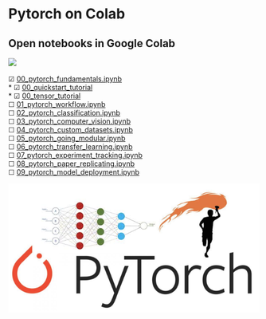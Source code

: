 # Pytorch on Colab 
## Open notebooks in Google Colab  
<img src="https://colab.research.google.com/assets/colab-badge.svg">  

&#9745; [00_pytorch_fundamentals.ipynb ](https://colab.research.google.com/github/omdgit/pytorch-deep-learning/blob/main/00_pytorch_fundamentals.ipynb)  
    * &#9745; [00_quickstart_tutorial](https://colab.research.google.com/github/omdgit/pytorch-deep-learning/blob/main/omd/00_quickstart_tutorial.ipynb)   
    * &#9745; [00_tensor_tutorial](https://colab.research.google.com/github/omdgit/pytorch-deep-learning/blob/main/omd/00_tensor_tutorial.ipynb)  
&#9744; [01_pytorch_workflow.ipynb](https://colab.research.google.com/github/omdgit/pytorch-deep-learning/blob/main/01_pytorch_workflow.ipynb)  
&#9744; [02_pytorch_classification.ipynb](https://colab.research.google.com/github/omdgit/pytorch-deep-learning/blob/main/02_pytorch_classification.ipynb)  
&#9744; [03_pytorch_computer_vision.ipynb](https://colab.research.google.com/github/omdgit/pytorch-deep-learning/blob/main/03_pytorch_computer_vision.ipynb)  
&#9744; [04_pytorch_custom_datasets.ipynb](https://colab.research.google.com/github/omdgit/pytorch-deep-learning/blob/main/04_pytorch_custom_datasets.ipynb)  
&#9744; [05_pytorch_going_modular.ipynb](https://colab.research.google.com/github/omdgit/pytorch-deep-learning/blob/main/05_pytorch_going_modular.ipynb)  
&#9744; [06_pytorch_transfer_learning.ipynb](https://colab.research.google.com/github/omdgit/pytorch-deep-learning/blob/main/06_pytorch_transfer_learning.ipynb)  
&#9744; [07_pytorch_experiment_tracking.ipynb](https://colab.research.google.com/github/omdgit/pytorch-deep-learning/blob/main/07_pytorch_experiment_tracking.ipynb)  
&#9744; [08_pytorch_paper_replicating.ipynb](https://colab.research.google.com/github/omdgit/pytorch-deep-learning/blob/main/08_pytorch_paper_replicating.ipynb)  
&#9744; [09_pytorch_model_deployment.ipynb](https://colab.research.google.com/github/omdgit/pytorch-deep-learning/blob/main/09_pytorch_model_deployment.ipynb)

<img src="./images/Pytorch.png">